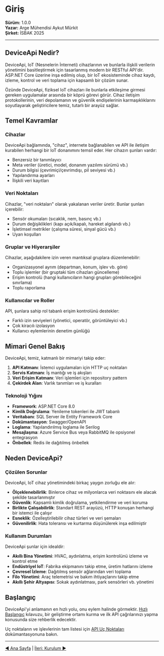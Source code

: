 # Giriş

**Sürüm:** 1.0.0  
**Yazar:** Arge Mühendisi Aykut Mürkit  
**Şirket:** İSBAK 2025

---

## DeviceApi Nedir?

DeviceApi, IoT (Nesnelerin İnterneti) cihazlarının ve bunlarla ilişkili verilerin yönetimini basitleştirmek için tasarlanmış modern bir RESTful API'dir. ASP.NET Core üzerine inşa edilmiş olup, bir IoT ekosisteminde cihaz kaydı, izleme, kontrol ve veri toplama için kapsamlı bir çözüm sunar.

Özünde DeviceApi, fiziksel IoT cihazları ile bunlarla etkileşime girmesi gereken uygulamalar arasında bir köprü görevi görür. Cihaz iletişim protokollerinin, veri depolamanın ve güvenlik endişelerinin karmaşıklıklarını soyutlayarak geliştiricilere temiz, tutarlı bir arayüz sağlar.

## Temel Kavramlar

### Cihazlar

DeviceApi bağlamında, "cihaz", internete bağlanabilen ve API ile iletişim kurabilen herhangi bir IoT donanımını temsil eder. Her cihazın şunları vardır:

- Benzersiz bir tanımlayıcı
- Meta veriler (üretici, model, donanım yazılımı sürümü vb.)
- Durum bilgisi (çevrimiçi/çevrimdışı, pil seviyesi vb.)
- Yapılandırma ayarları
- İlişkili veri kayıtları

### Veri Noktaları

Cihazlar, "veri noktaları" olarak yakalanan veriler üretir. Bunlar şunları içerebilir:

- Sensör okumaları (sıcaklık, nem, basınç vb.)
- Durum değişiklikleri (kapı açık/kapalı, hareket algılandı vb.)
- İşletimsel metrikler (çalışma süresi, sinyal gücü vb.)
- Uyarı koşulları

### Gruplar ve Hiyerarşiler

Cihazlar, aşağıdakilere izin veren mantıksal gruplara düzenlenebilir:

- Organizasyonel ayrım (departman, konum, işlev vb. göre)
- Toplu işlemler (bir gruptaki tüm cihazları güncelleme)
- Erişim kontrolü (hangi kullanıcıların hangi grupları görebileceğini sınırlama)
- Toplu raporlama

### Kullanıcılar ve Roller

API, şunlara sahip rol tabanlı erişim kontrolünü destekler:

- Farklı izin seviyeleri (yönetici, operatör, görüntüleyici vb.)
- Çok kiracılı izolasyon
- Kullanıcı eylemlerinin denetim günlüğü

## Mimari Genel Bakış

DeviceApi, temiz, katmanlı bir mimariyi takip eder:

1. **API Katmanı**: İstemci uygulamaları için HTTP uç noktaları
2. **Servis Katmanı**: İş mantığı ve iş akışları
3. **Veri Erişim Katmanı**: Veri işlemleri için repository pattern
4. **Çekirdek Alan**: Varlık tanımları ve iş kuralları

### Teknoloji Yığını

- **Framework**: ASP.NET Core 8.0
- **Kimlik Doğrulama**: Yenileme tokenleri ile JWT tabanlı
- **Veritabanı**: SQL Server ile Entity Framework Core
- **Dokümantasyon**: Swagger/OpenAPI
- **Loglama**: Yapılandırılmış loglama ile Serilog
- **Mesajlaşma**: Azure Service Bus veya RabbitMQ ile opsiyonel entegrasyon
- **Önbellek**: Redis ile dağıtılmış önbellek

## Neden DeviceApi?

### Çözülen Sorunlar

DeviceApi, IoT cihaz yönetimindeki birkaç yaygın zorluğu ele alır:

- **Ölçeklenebilirlik**: Binlerce cihaz ve milyonlarca veri noktasını ele alacak şekilde tasarlanmıştır
- **Güvenlik**: Kapsamlı kimlik doğrulama, yetkilendirme ve veri koruma
- **Birlikte Çalışabilirlik**: Standart REST arayüzü, HTTP konuşan herhangi bir istemci ile çalışır
- **Esneklik**: Özelleştirilebilir cihaz türleri ve veri şemaları
- **Güvenilirlik**: Hata toleransı ve kurtarma düşünülerek inşa edilmiştir

### Kullanım Durumları

DeviceApi şunlar için idealdir:

- **Akıllı Bina Yönetimi**: HVAC, aydınlatma, erişim kontrolünü izleme ve kontrol etme
- **Endüstriyel IoT**: Fabrika ekipmanını takip etme, üretim hatlarını izleme
- **Çevresel İzleme**: Dağıtılmış sensör ağlarından veri toplama
- **Filo Yönetimi**: Araç telemetrisi ve bakım ihtiyaçlarını takip etme
- **Akıllı Şehir Altyapısı**: Sokak aydınlatması, park sensörleri vb. yönetimi

## Başlangıç

DeviceApi'yi anlamanın en hızlı yolu, onu eylem halinde görmektir. [Hızlı Başlangıç](03-Hizli-Baslangic.md) kılavuzu, bir geliştirme ortamı kurma ve ilk API çağrılarınızı yapma konusunda size rehberlik edecektir.

Uç noktaların ve işlevlerinin tam listesi için [API Uç Noktaları](04-API-Uc-Noktalari.md) dokümantasyonuna bakın.

---

[◀ Ana Sayfa](README.md) | [İleri: Kurulum ▶](02-Kurulum.md) 